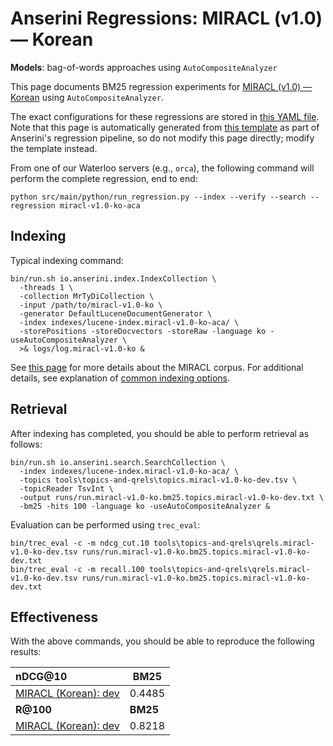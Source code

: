 # Anserini Regressions: MIRACL (v1.0) &mdash; Korean

**Models**: bag-of-words approaches using `AutoCompositeAnalyzer`

This page documents BM25 regression experiments for [MIRACL (v1.0) &mdash; Korean](https://github.com/project-miracl/miracl) using `AutoCompositeAnalyzer`.

The exact configurations for these regressions are stored in [this YAML file](../../src/main/resources/regression/miracl-v1.0-ko-aca.yaml).
Note that this page is automatically generated from [this template](../../src/main/resources/docgen/templates/miracl-v1.0-ko-aca.template) as part of Anserini's regression pipeline, so do not modify this page directly; modify the template instead.

From one of our Waterloo servers (e.g., `orca`), the following command will perform the complete regression, end to end:

```
python src/main/python/run_regression.py --index --verify --search --regression miracl-v1.0-ko-aca
```

## Indexing

Typical indexing command:

```
bin/run.sh io.anserini.index.IndexCollection \
  -threads 1 \
  -collection MrTyDiCollection \
  -input /path/to/miracl-v1.0-ko \
  -generator DefaultLuceneDocumentGenerator \
  -index indexes/lucene-index.miracl-v1.0-ko-aca/ \
  -storePositions -storeDocvectors -storeRaw -language ko -useAutoCompositeAnalyzer \
  >& logs/log.miracl-v1.0-ko &
```

See [this page](https://github.com/project-miracl/miracl) for more details about the MIRACL corpus.
For additional details, see explanation of [common indexing options](../../docs/common-indexing-options.md).

## Retrieval

After indexing has completed, you should be able to perform retrieval as follows:

```
bin/run.sh io.anserini.search.SearchCollection \
  -index indexes/lucene-index.miracl-v1.0-ko-aca/ \
  -topics tools\topics-and-qrels\topics.miracl-v1.0-ko-dev.tsv \
  -topicReader TsvInt \
  -output runs/run.miracl-v1.0-ko.bm25.topics.miracl-v1.0-ko-dev.txt \
  -bm25 -hits 100 -language ko -useAutoCompositeAnalyzer &
```

Evaluation can be performed using `trec_eval`:

```
bin/trec_eval -c -m ndcg_cut.10 tools\topics-and-qrels\qrels.miracl-v1.0-ko-dev.tsv runs/run.miracl-v1.0-ko.bm25.topics.miracl-v1.0-ko-dev.txt
bin/trec_eval -c -m recall.100 tools\topics-and-qrels\qrels.miracl-v1.0-ko-dev.tsv runs/run.miracl-v1.0-ko.bm25.topics.miracl-v1.0-ko-dev.txt
```

## Effectiveness

With the above commands, you should be able to reproduce the following results:

| **nDCG@10**                                                                                                  | **BM25**  |
|:-------------------------------------------------------------------------------------------------------------|-----------|
| [MIRACL (Korean): dev](https://github.com/project-miracl/miracl)                                             | 0.4485    |
| **R@100**                                                                                                    | **BM25**  |
| [MIRACL (Korean): dev](https://github.com/project-miracl/miracl)                                             | 0.8218    |
